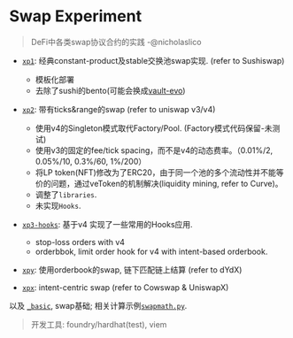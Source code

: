 # Swap Experiment
> DeFi中各类swap协议合约的实践 -@nicholaslico

- [`xp1`](src/xp1/): 经典constant-product及stable交换池swap实现. (refer to Sushiswap)
    - 模板化部署
    - 去除了sushi的bento(可能会换成[vault-evo](https://github.com/0xnicholas/vault-evo))

- [`xp2`](src/xp2/): 带有ticks&range的swap (refer to uniswap v3/v4)
    - 使用v4的Singleton模式取代Factory/Pool. (Factory模式代码保留-未测试)
    - 使用v3的固定的fee/tick spacing，而不是v4的动态费率。（0.01%/2, 0.05%/10, 0.3%/60, 1%/200）
    - 将LP token(NFT)修改为了ERC20，由于同一个池的多个流动性并不能等价的问题，通过veToken的机制解决(liquidity mining, refer to Curve)。
    - 调整了`libraries`.
    - 未实现`Hooks`.

- [`xp3-hooks`](src/xp3-hooks/): 基于v4 实现了一些常用的Hooks应用.
    - stop-loss orders with v4
    - orderbbok, limit order hook for v4 with intent-based orderbook.

- [`xpy`](src/xpy/): 使用orderbook的swap, 链下匹配链上结算 (refer to dYdX)
- [`xpx`](src/xpx/): intent-centric swap (refer to Cowswap & UniswapX)

以及 [`_basic`](src/_basic/), swap基础; 相关计算示例[`swapmath.py`](_math/swapmath.py).

> 开发工具: foundry/hardhat(test), viem